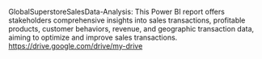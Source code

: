  GlobalSuperstoreSalesData-Analysis:
 This Power BI report offers stakeholders comprehensive insights into sales transactions, profitable products, customer behaviors, revenue, and geographic transaction data, aiming to optimize and improve sales transactions.
 https://drive.google.com/drive/my-drive
